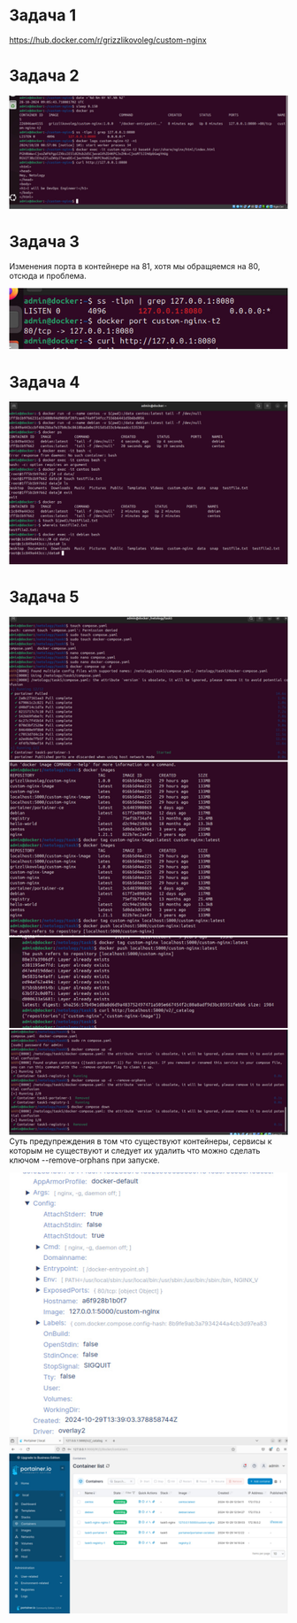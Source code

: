 # Задача 1

https://hub.docker.com/r/grizzlikovoleg/custom-nginx

# Задача 2

![Консоль скрин](https://github.com/GrizzlikovOleg/Netology/blob/main/tasks_virtual-docker/05-virt-03-docker/task2console.jpg)

# Задача 3

Изменения порта в контейнере на 81, хотя мы обращяемся на 80, отсюда и проблема.

![Консоль скрин](https://github.com/GrizzlikovOleg/Netology/blob/main/tasks_virtual-docker/05-virt-03-docker/task3console.jpg)

# Задача 4

![Консоль скрин](https://github.com/GrizzlikovOleg/Netology/blob/main/tasks_virtual-docker/05-virt-03-docker/task4console.jpg)

# Задача 5

![Консоль скрин](https://github.com/GrizzlikovOleg/Netology/blob/main/tasks_virtual-docker/05-virt-03-docker/task5console1.jpg)
![Консоль скрин](https://github.com/GrizzlikovOleg/Netology/blob/main/tasks_virtual-docker/05-virt-03-docker/task5console2.jpg)
![Консоль скрин](https://github.com/GrizzlikovOleg/Netology/blob/main/tasks_virtual-docker/05-virt-03-docker/task5console3.jpg)
![Консоль скрин](https://github.com/GrizzlikovOleg/Netology/blob/main/tasks_virtual-docker/05-virt-03-docker/task5console4.jpg)
Суть предупреждения в том что существуют контейнеры, сервисы к которым не существуют и следует их удалить что можно сделать ключом --remove-orphans при запуске.

![Port1](https://github.com/GrizzlikovOleg/Netology/blob/main/tasks_virtual-docker/05-virt-03-docker/task5portscreen.jpg)
![port2](https://github.com/GrizzlikovOleg/Netology/blob/main/tasks_virtual-docker/05-virt-03-docker/Portainer.jpg)
